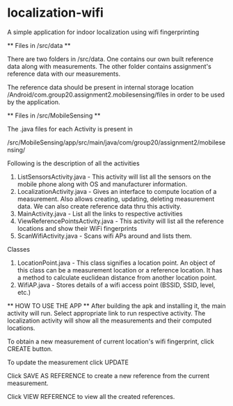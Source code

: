 # localization-wifi
A simple application for indoor localization using wifi fingerprinting

** Files in /src/data **

There are two folders in /src/data. One contains our own built reference data along with measurements. The other folder contains assignment's reference data with our measurements.

The reference data should be present in internal storage location /Android/com.group20.assignment2.mobilesensing/files in order to be used by the application.


** Files in /src/MobileSensing **

The .java files for each Activity is present in 

/src/MobileSensing/app/src/main/java/com/group20/assignment2/mobilesensing/

Following is the description of all the activities

1. ListSensorsActivity.java - This activity will list all the sensors on the mobile phone along with OS and manufacturer information.
2. LocalizationActivity.java - Gives an interface to compute location of a measurement. Also allows creating, updating, deleting measurement data. We can also create reference data thru this activity.
3. MainActivity.java - List all the links to respective activities
4. ViewReferencePointsActivity.java - This activity will list all the reference locations and show their WiFi fingerprints
5. ScanWifiActivity.java - Scans wifi APs around and lists them.

Classes

1. LocationPoint.java - This class signifies a location point. An object of this class can be a measurement location or a reference location. It has a method to calculate euclidean distance from another location point.
2. WifiAP.java - Stores details of a wifi access point (BSSID, SSID, level, etc.)



** HOW TO USE THE APP **
After building the apk and installing it, the main activity will run. Select appropriate link to run respective activity.
The localization activity will show all the measurements and their computed locations.

To obtain a new measurement of current location's wifi fingerprint, click CREATE button. 

To update the measurement click UPDATE

Click SAVE AS REFERENCE to create a new reference from the current measurement.

Click VIEW REFERENCE to view all the created references.